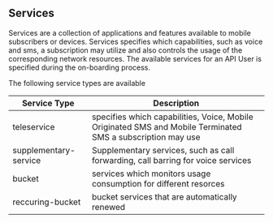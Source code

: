 ## Services

Services are a collection of applications and features available to mobile subscribers or devices. 
Services specifies which capabilities, such as voice and sms, a subscription may utilize and also controls the usage of the corresponding network resources.
The available services for an API User is specified during the on-boarding process.

The following service types are available 

| Service Type | Description |
|------------|--------|
| teleservice |  specifies which capabilities, Voice, Mobile Originated SMS and Mobile Terminated SMS a subscription may use |
| supplementary-service | Supplementary services, such as call forwarding, call barring for voice services |
| bucket | services which monitors usage consumption for different resorces |
| reccuring-bucket | bucket services that are automatically renewed |

